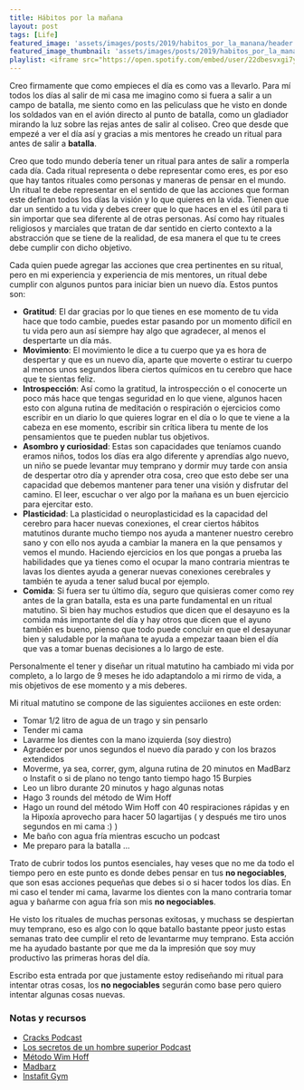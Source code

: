 ```yaml
---
title: Hábitos por la mañana
layout: post
tags: [Life]
featured_image: 'assets/images/posts/2019/habitos_por_la_manana/header.jpg'
featured_image_thumbnail: 'assets/images/posts/2019/habitos_por_la_manana/header_thumbnail.jpg'
playlist: <iframe src="https://open.spotify.com/embed/user/22dbesvxgi7yutcssxnumbkwa/playlist/2ROeVl91QjShAw2NglkgnQ" width="100%" height="380" frameborder="0" allowtransparency="true" allow="encrypted-media"></iframe>
---
```

Creo firmamente que como empieces el día es como vas a llevarlo. Para mí todos los días al salir de mi casa me imagino como si fuera a salir a un campo de batalla, me siento como en las peliculass que he visto en donde los soldados van en el avión directo al punto de batalla, como un gladiador mirando la luz sobre las rejas antes de salir al coliseo. Creo que desde que empezé a ver el día así y gracias a mis mentores he creado un ritual para antes de salir a **batalla**.

Creo que todo mundo debería tener un ritual para antes de salir a romperla cada día. Cada ritual representa o debe representar como eres, es por eso que hay tantos rituales como personas y maneras de pensar en el mundo. Un ritual te debe representar en el sentido de que las acciones que forman este definan todos los días la visión y lo que quieres en la vida. Tienen que dar un sentido a tu vida y debes creer que lo que haces en el es útil para ti sin importar que sea diferente al de otras personas. Así como hay rituales religiosos y marciales que tratan de dar sentido en cierto contexto a la abstracción que se tiene de la realidad, de esa manera el que tu te crees debe cumplir con dicho objetivo.

Cada quien puede agregar las acciones que crea pertinentes en su ritual, pero en mi experiencia y experiencia de mis mentores, un ritual debe cumplir con algunos puntos para iniciar bien un nuevo día. Estos puntos son:

* **Gratitud**: El dar gracias por lo que tienes en ese momento de tu vida hace que todo cambie, puedes estar pasando por un momento difícil en tu vida pero aun así siempre hay algo que agradecer, al menos el despertarte un día más.
* **Movimiento**: El movimiento le dice a tu cuerpo que ya es hora de despertar y que es un nuevo día, aparte que moverte o estirar tu cuerpo al menos unos segundos libera ciertos químicos en tu cerebro que hace que te sientas feliz.
* **Introspección**: Así como la gratitud, la introspección o el conocerte un poco más hace que tengas seguridad en lo que viene, algunos hacen esto con alguna rutina de meditación o respiración o ejercicios como escribir en un diario lo que quieres lograr en el día o lo que te viene a la cabeza en ese momento, escribir sin crítica libera tu mente de los pensamientos que te pueden nublar tus objetivos.
* **Asombro y curiosidad**: Estas son capacidades que teníamos cuando eramos niños, todos los días era algo diferente y aprendías algo nuevo, un niño se puede levantar muy temprano y dormir muy tarde con ansia de despertar otro día y aprender otra cosa, creo que esto debe ser una capacidad que debemos mantener para tener una visión y disfrutar del camino. El leer, escuchar o ver algo por la mañana es un buen ejercicio para ejercitar esto.
* **Plasticidad**: La plasticidad o neuroplasticidad es la capacidad del cerebro para hacer nuevas conexiones, el crear ciertos hábitos matutinos durante mucho tiempo nos ayuda a mantener nuestro cerebro sano y con ello nos ayuda a cambiar la manera en la que pensamos y vemos el mundo. Haciendo ejercicios en los que pongas a prueba las habilidades que ya tienes como el ocupar la mano contraria mientras te lavas los dientes ayuda a generar nuevas conexiones cerebrales y también te ayuda a tener salud bucal por ejemplo.
* **Comida**: Si fuera ser tu último día, seguro que quisieras comer como rey antes de la gran batalla, esta es una parte fundamental en un ritual matutino. Si bien hay muchos estudios que dicen que el desayuno es la comida más importante del día y hay otros que dicen que el ayuno también es bueno, pienso que todo puede concluir en que el desayunar bien y saludable por la mañana te ayuda a empezar taaan bien el día que vas a tomar buenas decisiones a lo largo de este.


Personalmente el tener y diseñar un ritual matutino ha cambiado mi vida por completo, a lo largo de 9 meses he ido adaptandolo a mi rirmo de vida, a mis objetivos de ese momento y a mis deberes.

Mi ritual matutino se compone de las siguientes acciiones en este orden:
* Tomar 1/2 litro de agua de un trago y sin pensarlo
* Tender mi cama
* Lavarme los dientes con la mano izquierda (soy diestro)
* Agradecer por unos segundos el nuevo día parado y con los brazos extendidos
* Moverme, ya sea, correr, gym, alguna rutina de 20 minutos en MadBarz o Instafit o si de plano no tengo tanto tiempo hago 15 Burpies
* Leo un libro durante 20 minutos y hago algunas notas
* Hago 3 rounds del método de Wim Hoff
* Hago un round del método Wim Hoff con 40 respiraciones rápidas y en la Hipoxía aprovecho para hacer 50 lagartijas ( y después me tiro unos segundos en mi cama :) )
* Me baño con agua fría mientras escucho un podcast
* Me preparo para la batalla ...

Trato de cubrir todos los puntos esenciales, hay veses que no me da todo  el tiempo pero en este punto es donde debes pensar en tus **no negociables**, que son esas acciones pequeñas que debes si o si hacer todos los días. En mi caso el tender mi cama, lavarme los dientes con la mano contraria tomar agua y bañarme con agua fría son mis **no negociables**.

He visto los rituales de muchas personas exitosas, y muchass se despiertan muy temprano, eso es algo con lo qque batallo bastante ppeor justo estas semanas trato dee cumplir el reto de levantarme muy temprano. Esta acción me ha ayudado bastante por que me da la impresión que soy muy productivo las primeras horas del día.

Escribo esta entrada por que justamente estoy rediseñando mi ritual para intentar otras cosas, los **no negociables** segurán como base pero quiero intentar algunas cosas nuevas.

### Notas y recursos
* [Cracks Podcast](https://open.spotify.com/show/3DhKkwcA6Pkl6s6xI1m9Im?si=ZzxE3AC9QRG1SjzpvB5zQw)
* [Los secretos de un hombre superior Podcast](https://open.spotify.com/show/7BfoQqjwEkecu3Jcy94kUX?si=MQuiw2jmR3WGbg_V7ZtGTw)
* [Método Wim Hoff](https://www.youtube.com/watch?v=LU6Oi80n5J4)
* [Madbarz](https://www.madbarz.com/)
* [Instafit Gym](https://instafit.com/index.php/gym/)
